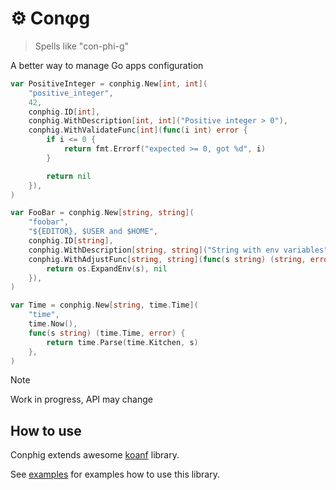 # ⚙️ Conφg

> Spells like "con-phi-g"

A better way to manage Go apps configuration

```go
var PositiveInteger = conphig.New[int, int](
	"positive_integer",
	42,
	conphig.ID[int],
	conphig.WithDescription[int, int]("Positive integer > 0"),
	conphig.WithValidateFunc[int](func(i int) error {
		if i <= 0 {
			return fmt.Errorf("expected >= 0, got %d", i)
		}

		return nil
	}),
)

var FooBar = conphig.New[string, string](
	"foobar",
	"${EDITOR}, $USER and $HOME",
	conphig.ID[string],
	conphig.WithDescription[string, string]("String with env variables"),
	conphig.WithAdjustFunc[string, string](func(s string) (string, error) {
		return os.ExpandEnv(s), nil
	}),
)

var Time = conphig.New[string, time.Time](
	"time",
	time.Now(),
	func(s string) (time.Time, error) {
		return time.Parse(time.Kitchen, s)
	},
)
```

> [!NOTE]  
> Work in progress, API may change

## How to use

Conphig extends awesome [koanf](https://github.com/knadh/koanf) library.

See [examples](./examples) for examples how to use this library.